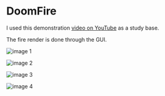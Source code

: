 # DoomFire

I used this demonstration [video on YouTube](https://www.youtube.com/watch?v=HCjDjsHPOco) as a study base.

The fire render is done through the GUI.

![image 1](https://github.com/BrunoS3D/DoomFire/blob/master/images/sample1.gif)

![image 2](https://github.com/BrunoS3D/DoomFire/blob/master/images/sample2.gif)

![image 3](https://github.com/BrunoS3D/DoomFire/blob/master/images/sample3.gif)

![image 4](https://github.com/BrunoS3D/DoomFire/blob/master/images/sample4.gif)
